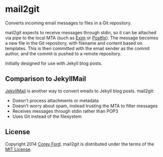 mail2git
===========

Converts incoming email messages to files in a Git repository.

mail2git expects to receive messages through stdin, so it can be attached via pipe to the local MTA (such as [Exim] or [Postfix]). The message becomes a new file in the Git repository, with filename and content based on templates. This is then committed with the email sender as the commit author, and the commit is pushed to a remote repository.

Initially designed for use with Jekyll blog posts.

Comparison to JekyllMail
--------------------------

[JekyllMail] is another way to convert emails to Jekyll blog posts. mail2git:

 * Doesn't process attachments or metadata
 * Doesn't worry about spam, instead trusting the MTA to filter messages
 * Receives messages through stdin rather than POP3
 * Uses Git instead of the filesystem

License
-------
Copyright 2014 [Corey Ford]. mail2git is distributed under the terms of the [MIT License].

[Exim]: http://www.exim.org/exim-html-current/doc/html/spec_html/ch-the_pipe_transport.html
[Postfix]: http://www.postfix.org/pipe.8.html
[JekyllMail]: https://github.com/masukomi/JekyllMail
[Corey Ford]: http://www.coreyford.name/
[MIT License]: /LICENSE.md
